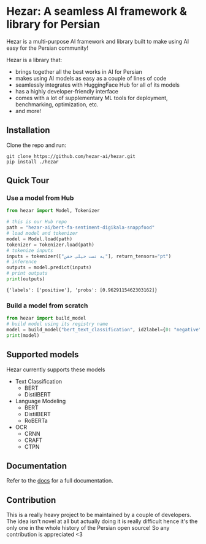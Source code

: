 # Hezar: A seamless AI framework & library for Persian

Hezar is a multi-purpose AI framework and library built to make using AI easy for the Persian community!

Hezar is a library that:
- brings together all the best works in AI for Persian
- makes using AI models as easy as a couple of lines of code
- seamlessly integrates with HuggingFace Hub for all of its models
- has a highly developer-friendly interface
- comes with a lot of supplementary ML tools for deployment, benchmarking, optimization, etc.
- and more!

## Installation
Clone the repo and run:
```commandline
git clone https://github.com/hezar-ai/hezar.git
pip install ./hezar
```

## Quick Tour
### Use a model from Hub
```python
from hezar import Model, Tokenizer

# this is our Hub repo
path = "hezar-ai/bert-fa-sentiment-digikala-snappfood"
# load model and tokenizer
model = Model.load(path)
tokenizer = Tokenizer.load(path)
# tokenize inputs
inputs = tokenizer(["یه تست خیلی خفن"], return_tensors="pt")
# inference
outputs = model.predict(inputs)
# print outputs
print(outputs)
```
```commandline
{'labels': ['positive'], 'probs': [0.9629115462303162]}
```
### Build a model from scratch
```python
from hezar import build_model
# build model using its registry name
model = build_model("bert_text_classification", id2label={0: "negative", 1: "positive"})
print(model)
```

## Supported models
Hezar currently supports these models
- Text Classification
  - BERT
  - DistilBERT
- Language Modeling
  - BERT
  - DistilBERT
  - RoBERTa
- OCR
  - CRNN
  - CRAFT
  - CTPN

## Documentation
Refer to the [docs](docs) for a full documentation.

## Contribution
This is a really heavy project to be maintained by a couple of developers. The idea isn't novel at all but actually doing it is really difficult hence it's the only one in the whole history of the Persian open source! So any contribution is appreciated <3 